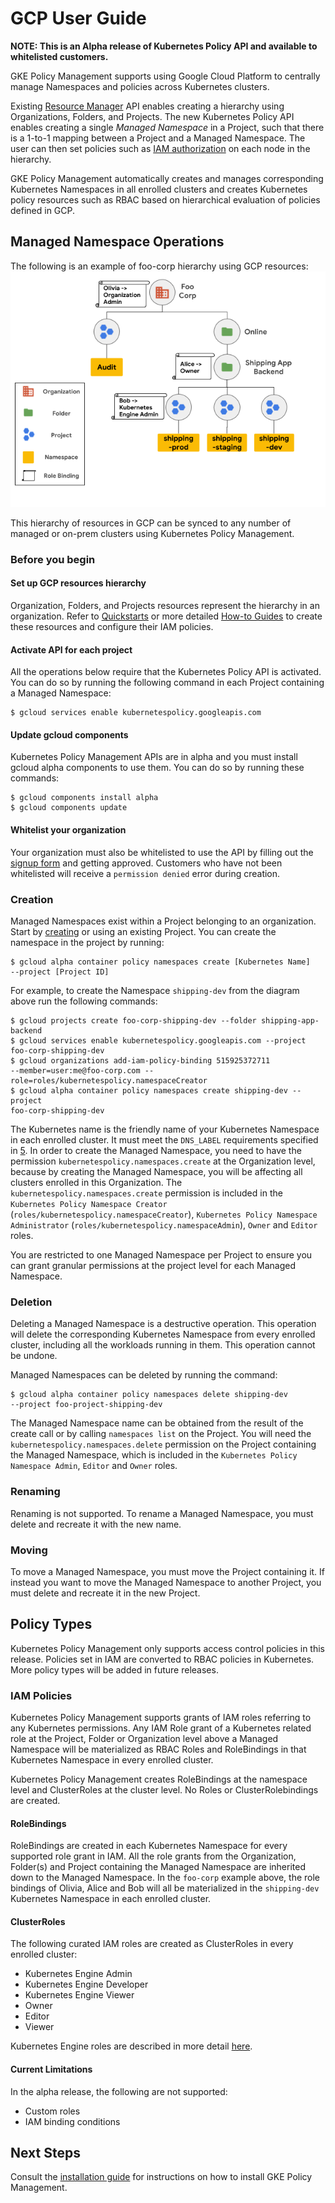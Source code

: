 # GCP User Guide

**NOTE: This is an Alpha release of Kubernetes Policy API and available to
whitelisted customers.**

GKE Policy Management supports using Google Cloud Platform to centrally manage
Namespaces and policies across Kubernetes clusters.

Existing [Resource Manager][1] API enables creating a hierarchy using
Organizations, Folders, and Projects. The new Kubernetes Policy API enables
creating a single *Managed Namespace* in a Project, such that there is a 1-to-1
mapping between a Project and a Managed Namespace. The user can then set
policies such as [IAM authorization][2] on each node in the hierarchy.

GKE Policy Management automatically creates and manages corresponding Kubernetes
Namespaces in all enrolled clusters and creates Kubernetes policy resources such
as RBAC based on hierarchical evaluation of policies defined in GCP.

## Managed Namespace Operations

The following is an example of foo-corp hierarchy using GCP resources:
![drawing](img/foo_corp_gcp.png)

This hierarchy of resources in GCP can be synced to any number of managed or
on-prem clusters using Kubernetes Policy Management.

### Before you begin

#### Set up GCP resources hierarchy

Organization, Folders, and Projects resources represent the hierarchy in an
organization. Refer to [Quickstarts][6] or more detailed [How-to Guides][7] to
create these resources and configure their IAM policies.

#### Activate API for each project

All the operations below require that the Kubernetes Policy API is activated.
You can do so by running the following command in each Project containing a
Managed Namespace:

```console
$ gcloud services enable kubernetespolicy.googleapis.com
```

#### Update gcloud components

Kubernetes Policy Management APIs are in alpha and you must install gcloud alpha
components to use them. You can do so by running these commands:

```console
$ gcloud components install alpha
$ gcloud components update
```

#### Whitelist your organization

Your organization must also be whitelisted to use the API by filling out the
[signup form][8] and getting approved. Customers who have not been whitelisted
will receive a `permission denied` error during creation.

### Creation

Managed Namespaces exist within a Project belonging to an organization. Start by
[creating][4] or using an existing Project. You can create the namespace in the
project by running:

```console
$ gcloud alpha container policy namespaces create [Kubernetes Name]
--project [Project ID]
```

For example, to create the Namespace `shipping-dev` from the diagram above run
the following commands:

```console
$ gcloud projects create foo-corp-shipping-dev --folder shipping-app-backend
$ gcloud services enable kubernetespolicy.googleapis.com --project
foo-corp-shipping-dev
$ gcloud organizations add-iam-policy-binding 515925372711
--member=user:me@foo-corp.com --role=roles/kubernetespolicy.namespaceCreator
$ gcloud alpha container policy namespaces create shipping-dev --project
foo-corp-shipping-dev
```

The Kubernetes name is the friendly name of your Kubernetes Namespace in each
enrolled cluster. It must meet the `DNS_LABEL` requirements specified in [5]. In
order to create the Managed Namespace, you need to have the permission
`kubernetespolicy.namespaces.create` at the Organization level, because by
creating the Managed Namespace, you will be affecting all clusters enrolled in
this Organization. The `kubernetespolicy.namespaces.create` permission is
included in the `Kubernetes Policy Namespace Creator`
(`roles/kubernetespolicy.namespaceCreator`), `Kubernetes Policy Namespace
Administrator` (`roles/kubernetespolicy.namespaceAdmin`), `Owner` and `Editor`
roles.

You are restricted to one Managed Namespace per Project to ensure you can grant
granular permissions at the project level for each Managed Namespace.

### Deletion

Deleting a Managed Namespace is a destructive operation. This operation will
delete the corresponding Kubernetes Namespace from every enrolled cluster,
including all the workloads running in them. This operation cannot be undone.

Managed Namespaces can be deleted by running the command:

```console
$ gcloud alpha container policy namespaces delete shipping-dev
--project foo-project-shipping-dev
```

The Managed Namespace name can be obtained from the result of the create call or
by calling `namespaces list` on the Project. You will need the
`kubernetespolicy.namespaces.delete` permission on the Project containing the
Managed Namespace, which is included in the `Kubernetes Policy Namespace Admin`,
`Editor` and `Owner` roles.

### Renaming

Renaming is not supported. To rename a Managed Namespace, you must delete and
recreate it with the new name.

### Moving

To move a Managed Namespace, you must move the Project containing it. If instead
you want to move the Managed Namespace to another Project, you must delete and
recreate it in the new Project.

## Policy Types

Kubernetes Policy Management only supports access control policies in this
release. Policies set in IAM are converted to RBAC policies in Kubernetes. More
policy types will be added in future releases.

### IAM Policies

Kubernetes Policy Management supports grants of IAM roles referring to any
Kubernetes permissions. Any IAM Role grant of a Kubernetes related role at the
Project, Folder or Organization level above a Managed Namespace will be
materialized as RBAC Roles and RoleBindings in that Kubernetes Namespace in
every enrolled cluster.

Kubernetes Policy Management creates RoleBindings at the namespace level and
ClusterRoles at the cluster level. No Roles or ClusterRolebindings are created.

#### RoleBindings

RoleBindings are created in each Kubernetes Namespace for every supported role
grant in IAM. All the role grants from the Organization, Folder(s) and Project
containing the Managed Namespace are inherited down to the Managed Namespace. In
the `foo-corp` example above, the role bindings of Olivia, Alice and Bob will
all be materialized in the `shipping-dev` Kubernetes Namespace in each enrolled
cluster.

#### ClusterRoles

The following curated IAM roles are created as ClusterRoles in every enrolled
cluster:

*   Kubernetes Engine Admin
*   Kubernetes Engine Developer
*   Kubernetes Engine Viewer
*   Owner
*   Editor
*   Viewer

Kubernetes Engine roles are described in more detail [here][3].

#### Current Limitations

In the alpha release, the following are not supported:

*   Custom roles
*   IAM binding conditions

## Next Steps

Consult the [installation guide](installation.md) for instructions on how to
install GKE Policy Management.

[1]: https://cloud.google.com/resource-manager
[2]: https://cloud.google.com/iam
[3]: https://cloud.google.com/kubernetes-engine/docs/how-to/iam#predefined
[4]: https://cloud.google.com/resource-manager/docs/creating-managing-projects
[5]: https://github.com/kubernetes/community/blob/master/contributors/design-proposals/architecture/identifiers.md
[6]: https://cloud.google.com/resource-manager/docs/quickstart-organizations
[7]: https://cloud.google.com/resource-manager/docs/how-to
[8]: http://goog.page.link/kpm-alpha
